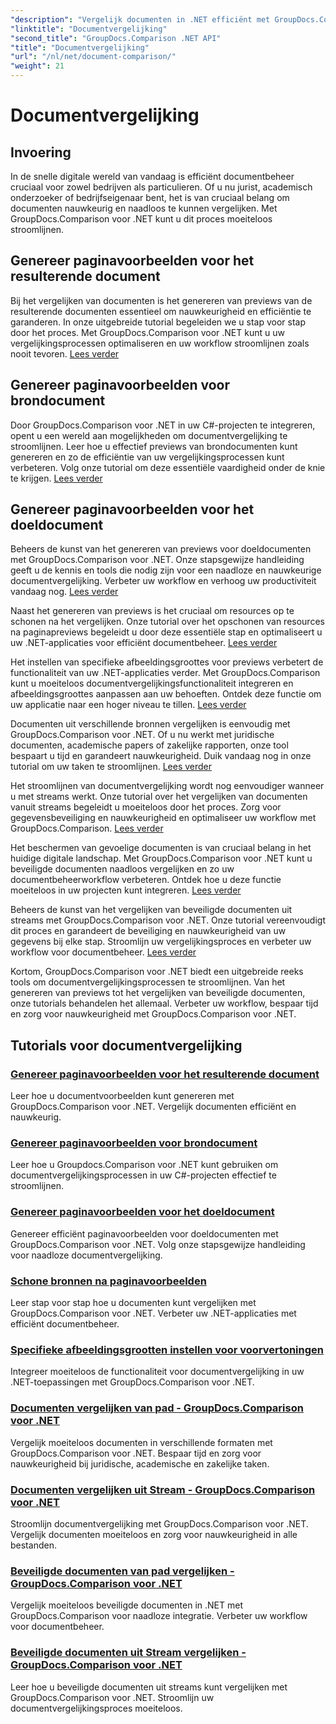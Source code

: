 ```yaml
---
"description": "Vergelijk documenten in .NET efficiënt met GroupDocs.Comparison. Stroomlijn documentbeheer, verbeter de workflow en zorg voor nauwkeurigheid. Lees meer!"
"linktitle": "Documentvergelijking"
"second_title": "GroupDocs.Comparison .NET API"
"title": "Documentvergelijking"
"url": "/nl/net/document-comparison/"
"weight": 21
---
```


# Documentvergelijking

## Invoering

In de snelle digitale wereld van vandaag is efficiënt documentbeheer cruciaal voor zowel bedrijven als particulieren. Of u nu jurist, academisch onderzoeker of bedrijfseigenaar bent, het is van cruciaal belang om documenten nauwkeurig en naadloos te kunnen vergelijken. Met GroupDocs.Comparison voor .NET kunt u dit proces moeiteloos stroomlijnen.

## Genereer paginavoorbeelden voor het resulterende document

Bij het vergelijken van documenten is het genereren van previews van de resulterende documenten essentieel om nauwkeurigheid en efficiëntie te garanderen. In onze uitgebreide tutorial begeleiden we u stap voor stap door het proces. Met GroupDocs.Comparison voor .NET kunt u uw vergelijkingsprocessen optimaliseren en uw workflow stroomlijnen zoals nooit tevoren. [Lees verder](./generate-page-previews-resultant-document/)

## Genereer paginavoorbeelden voor brondocument

Door GroupDocs.Comparison voor .NET in uw C#-projecten te integreren, opent u een wereld aan mogelijkheden om documentvergelijking te stroomlijnen. Leer hoe u effectief previews van brondocumenten kunt genereren en zo de efficiëntie van uw vergelijkingsprocessen kunt verbeteren. Volg onze tutorial om deze essentiële vaardigheid onder de knie te krijgen. [Lees verder](./generate-page-previews-source-document/)

## Genereer paginavoorbeelden voor het doeldocument

Beheers de kunst van het genereren van previews voor doeldocumenten met GroupDocs.Comparison voor .NET. Onze stapsgewijze handleiding geeft u de kennis en tools die nodig zijn voor een naadloze en nauwkeurige documentvergelijking. Verbeter uw workflow en verhoog uw productiviteit vandaag nog. [Lees verder](./generate-page-previews-target-document/)

Naast het genereren van previews is het cruciaal om resources op te schonen na het vergelijken. Onze tutorial over het opschonen van resources na paginapreviews begeleidt u door deze essentiële stap en optimaliseert u uw .NET-applicaties voor efficiënt documentbeheer. [Lees verder](./clean-resources-after-page-previews/)

Het instellen van specifieke afbeeldingsgroottes voor previews verbetert de functionaliteit van uw .NET-applicaties verder. Met GroupDocs.Comparison kunt u moeiteloos documentvergelijkingsfunctionaliteit integreren en afbeeldingsgroottes aanpassen aan uw behoeften. Ontdek deze functie om uw applicatie naar een hoger niveau te tillen. [Lees verder](./set-specific-image-sizes-for-previews/)

Documenten uit verschillende bronnen vergelijken is eenvoudig met GroupDocs.Comparison voor .NET. Of u nu werkt met juridische documenten, academische papers of zakelijke rapporten, onze tool bespaart u tijd en garandeert nauwkeurigheid. Duik vandaag nog in onze tutorial om uw taken te stroomlijnen. [Lees verder](./compare-documents-from-path/)

Het stroomlijnen van documentvergelijking wordt nog eenvoudiger wanneer u met streams werkt. Onze tutorial over het vergelijken van documenten vanuit streams begeleidt u moeiteloos door het proces. Zorg voor gegevensbeveiliging en nauwkeurigheid en optimaliseer uw workflow met GroupDocs.Comparison. [Lees verder](./compare-documents-from-stream/)

Het beschermen van gevoelige documenten is van cruciaal belang in het huidige digitale landschap. Met GroupDocs.Comparison voor .NET kunt u beveiligde documenten naadloos vergelijken en zo uw documentbeheerworkflow verbeteren. Ontdek hoe u deze functie moeiteloos in uw projecten kunt integreren. [Lees verder](./compare-protected-documents-from-path/)

Beheers de kunst van het vergelijken van beveiligde documenten uit streams met GroupDocs.Comparison voor .NET. Onze tutorial vereenvoudigt dit proces en garandeert de beveiliging en nauwkeurigheid van uw gegevens bij elke stap. Stroomlijn uw vergelijkingsproces en verbeter uw workflow voor documentbeheer. [Lees verder](./compare-protected-documents-from-stream/)

Kortom, GroupDocs.Comparison voor .NET biedt een uitgebreide reeks tools om documentvergelijkingsprocessen te stroomlijnen. Van het genereren van previews tot het vergelijken van beveiligde documenten, onze tutorials behandelen het allemaal. Verbeter uw workflow, bespaar tijd en zorg voor nauwkeurigheid met GroupDocs.Comparison voor .NET.
## Tutorials voor documentvergelijking
### [Genereer paginavoorbeelden voor het resulterende document](./generate-page-previews-resultant-document/)
Leer hoe u documentvoorbeelden kunt genereren met GroupDocs.Comparison voor .NET. Vergelijk documenten efficiënt en nauwkeurig.
### [Genereer paginavoorbeelden voor brondocument](./generate-page-previews-source-document/)
Leer hoe u Groupdocs.Comparison voor .NET kunt gebruiken om documentvergelijkingsprocessen in uw C#-projecten effectief te stroomlijnen.
### [Genereer paginavoorbeelden voor het doeldocument](./generate-page-previews-target-document/)
Genereer efficiënt paginavoorbeelden voor doeldocumenten met GroupDocs.Comparison voor .NET. Volg onze stapsgewijze handleiding voor naadloze documentvergelijking.
### [Schone bronnen na paginavoorbeelden](./clean-resources-after-page-previews/)
Leer stap voor stap hoe u documenten kunt vergelijken met GroupDocs.Comparison voor .NET. Verbeter uw .NET-applicaties met efficiënt documentbeheer.
### [Specifieke afbeeldingsgrootten instellen voor voorvertoningen](./set-specific-image-sizes-for-previews/)
Integreer moeiteloos de functionaliteit voor documentvergelijking in uw .NET-toepassingen met GroupDocs.Comparison voor .NET.
### [Documenten vergelijken van pad - GroupDocs.Comparison voor .NET](./compare-documents-from-path/)
Vergelijk moeiteloos documenten in verschillende formaten met GroupDocs.Comparison voor .NET. Bespaar tijd en zorg voor nauwkeurigheid bij juridische, academische en zakelijke taken.
### [Documenten vergelijken uit Stream - GroupDocs.Comparison voor .NET](./compare-documents-from-stream/)
Stroomlijn documentvergelijking met GroupDocs.Comparison voor .NET. Vergelijk documenten moeiteloos en zorg voor nauwkeurigheid in alle bestanden.
### [Beveiligde documenten van pad vergelijken - GroupDocs.Comparison voor .NET](./compare-protected-documents-from-path/)
Vergelijk moeiteloos beveiligde documenten in .NET met GroupDocs.Comparison voor naadloze integratie. Verbeter uw workflow voor documentbeheer.
### [Beveiligde documenten uit Stream vergelijken - GroupDocs.Comparison voor .NET](./compare-protected-documents-from-stream/)
Leer hoe u beveiligde documenten uit streams kunt vergelijken met GroupDocs.Comparison voor .NET. Stroomlijn uw documentvergelijkingsproces moeiteloos.